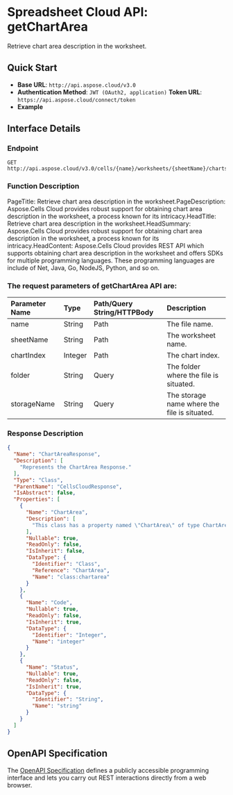 # **Spreadsheet Cloud API: getChartArea**

Retrieve chart area description in the worksheet. 


## **Quick Start**

- **Base URL**: `http://api.aspose.cloud/v3.0`
- **Authentication Method**: `JWT (OAuth2, application)`  **Token URL**: `https://api.aspose.cloud/connect/token`
- **Example** 

## **Interface Details**

### **Endpoint** 

```
GET http://api.aspose.cloud/v3.0/cells/{name}/worksheets/{sheetName}/charts/{chartIndex}/chartArea
```
### **Function Description**
PageTitle: Retrieve chart area description in the worksheet.PageDescription: Aspose.Cells Cloud provides robust support for obtaining chart area description in the worksheet, a process known for its intricacy.HeadTitle: Retrieve chart area description in the worksheet.HeadSummary: Aspose.Cells Cloud provides robust support for obtaining chart area description in the worksheet, a process known for its intricacy.HeadContent: Aspose.Cells Cloud provides REST API which supports obtaining chart area description in the worksheet and offers SDKs for multiple programming languages. These programming languages are include of Net, Java, Go, NodeJS, Python, and so on.

### The request parameters of **getChartArea** API are: 

| Parameter Name | Type | Path/Query String/HTTPBody | Description | 
| :- | :- | :- |:- | 
|name|String|Path|The file name.|
|sheetName|String|Path|The worksheet name.|
|chartIndex|Integer|Path|The chart index.|
|folder|String|Query|The folder where the file is situated.|
|storageName|String|Query|The storage name where the file is situated.|

### **Response Description**
```json
{
  "Name": "ChartAreaResponse",
  "Description": [
    "Represents the ChartArea Response."
  ],
  "Type": "Class",
  "ParentName": "CellsCloudResponse",
  "IsAbstract": false,
  "Properties": [
    {
      "Name": "ChartArea",
      "Description": [
        "This class has a property named \"ChartArea\" of type ChartArea with a getter and setter."
      ],
      "Nullable": true,
      "ReadOnly": false,
      "IsInherit": false,
      "DataType": {
        "Identifier": "Class",
        "Reference": "ChartArea",
        "Name": "class:chartarea"
      }
    },
    {
      "Name": "Code",
      "Nullable": true,
      "ReadOnly": false,
      "IsInherit": true,
      "DataType": {
        "Identifier": "Integer",
        "Name": "integer"
      }
    },
    {
      "Name": "Status",
      "Nullable": true,
      "ReadOnly": false,
      "IsInherit": true,
      "DataType": {
        "Identifier": "String",
        "Name": "string"
      }
    }
  ]
}
```


## OpenAPI Specification

The [OpenAPI Specification](https://reference.aspose.cloud/cells/#/ChartAreaController/GetChartArea) defines a publicly accessible programming interface and lets you carry out REST interactions directly from a web browser.

